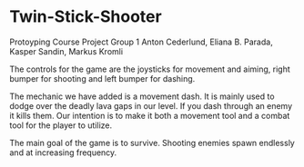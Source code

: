 # Twin-Stick-Shooter
Protoyping Course Project
Group 1
Anton Cederlund, Eliana B. Parada, Kasper Sandin, Markus Kromli

The controls for the game are the joysticks for movement and aiming, right bumper for shooting and left bumper for dashing. 


The mechanic we have added is a movement dash.
	It is mainly used to dodge over the deadly lava gaps in our level. If you dash through an enemy it kills them. Our intention is to make it both a movement tool and a combat tool for the player to utilize. 

The main goal of the game is to survive. Shooting enemies spawn endlessly and at increasing frequency. 


